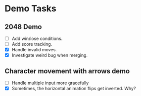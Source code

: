 # Demo Tasks

## 2048 Demo
* [ ] Add win/lose conditions.
* [ ] Add score tracking.
* [x] Handle invalid moves.
* [x] Investigate weird bug when merging.

## Character movement with arrows demo
* [ ] Handle multiple input more gracefully
* [x] Sometimes, the horizontal animation flips get inverted. Why?